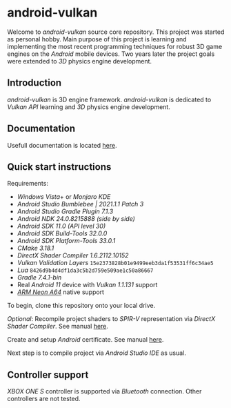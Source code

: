 # android-vulkan

Welcome to _android-vulkan_ source core repository. This project was started as personal hobby. Main purpose of this project is learning and implementing the most recent programming techniques for robust 3D game engines on the _Android_ mobile devices. Two years later the project goals were extended to _3D_ physics engine development.

## Introduction

_android-vulkan_ is 3D engine framework. _android-vulkan_ is dedicated to _Vulkan API_ learning and _3D_ physics engine development.

## Documentation

Usefull documentation is located [here](docs/documentation.md).

## Quick start instructions

Requirements:

* _Windows Vista_+ or _Monjaro KDE_
* _Android Studio Bumblebee | 2021.1.1 Patch 3_
* _Android Studio Gradle Plugin 7.1.3_
* _Android NDK 24.0.8215888 (side by side)_
* _Android SDK 11.0 (API level 30)_
* _Android SDK Build-Tools 32.0.0_
* _Android SDK Platform-Tools 33.0.1_
* _CMake 3.18.1_
* _DirectX Shader Compiler 1.6.2112.10152_
* _Vulkan Validation Layers_ `15e2373828b01e9499eeb3da1f53531ff6c34ae5`
* _Lua_ `8426d9b4d4df1da3c5b2d759e509ae1c50a86667`
* _Gradle 7.4.1-bin_
* Real _Android 11_ device with _Vulkan 1.1.131_ support
* [_ARM Neon A64_](https://developer.arm.com/architectures/instruction-sets/simd-isas/neon/neon-programmers-guide-for-armv8-a/introducing-neon-for-armv8-a) native support

To begin, clone this repository onto your local drive.

_Optional_: Recompile project shaders to _SPIR-V_ representation via _DirectX Shader Compiler_. See manual [here](docs/shader-compilation.md).

Create and setup _Android_ certificate. See manual [here](docs/release-build.md).

Next step is to compile project via _Android Studio IDE_ as usual.

## Controller support

_XBOX ONE S_ controller is supported via _Bluetooth_ connection. Other controllers are not tested.
